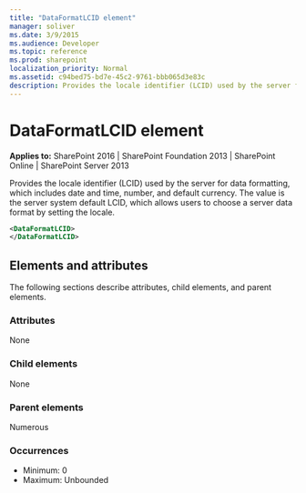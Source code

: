 ```yaml
---
title: "DataFormatLCID element"
manager: soliver
ms.date: 3/9/2015
ms.audience: Developer
ms.topic: reference
ms.prod: sharepoint
localization_priority: Normal
ms.assetid: c94bed75-bd7e-45c2-9761-bbb065d3e83c
description: Provides the locale identifier (LCID) used by the server for data formatting, which includes date and time, number, and default currency.
---
```


# DataFormatLCID element

**Applies to:** SharePoint 2016 | SharePoint Foundation 2013 | SharePoint Online | SharePoint Server 2013
  
Provides the locale identifier (LCID) used by the server for data formatting, which includes date and time, number, and default currency. The value is the server system default LCID, which allows users to choose a server data format by setting the locale.
  
```XML
<DataFormatLCID>
</DataFormatLCID>
```

## Elements and attributes

The following sections describe attributes, child elements, and parent elements.

### Attributes

None
   
### Child elements

None
   
### Parent elements

Numerous 
   
### Occurrences

- Minimum: 0
- Maximum: Unbounded  

<br/> 
   

